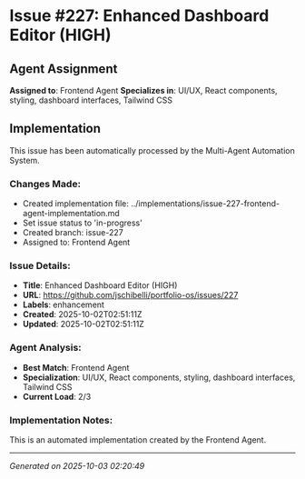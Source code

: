﻿# Issue #227: Enhanced Dashboard Editor (HIGH)

## Agent Assignment
**Assigned to**: Frontend Agent
**Specializes in**: UI/UX, React components, styling, dashboard interfaces, Tailwind CSS

## Implementation

This issue has been automatically processed by the Multi-Agent Automation System.

### Changes Made:
- Created implementation file: ../implementations/issue-227-frontend-agent-implementation.md
- Set issue status to 'in-progress'
- Created branch: issue-227
- Assigned to: Frontend Agent

### Issue Details:
- **Title**: Enhanced Dashboard Editor (HIGH)
- **URL**: https://github.com/jschibelli/portfolio-os/issues/227
- **Labels**: enhancement
- **Created**: 2025-10-02T02:51:11Z
- **Updated**: 2025-10-02T02:51:11Z

### Agent Analysis:
- **Best Match**: Frontend Agent
- **Specialization**: UI/UX, React components, styling, dashboard interfaces, Tailwind CSS
- **Current Load**: 2/3

### Implementation Notes:
This is an automated implementation created by the Frontend Agent.

---
*Generated on 2025-10-03 02:20:49*
